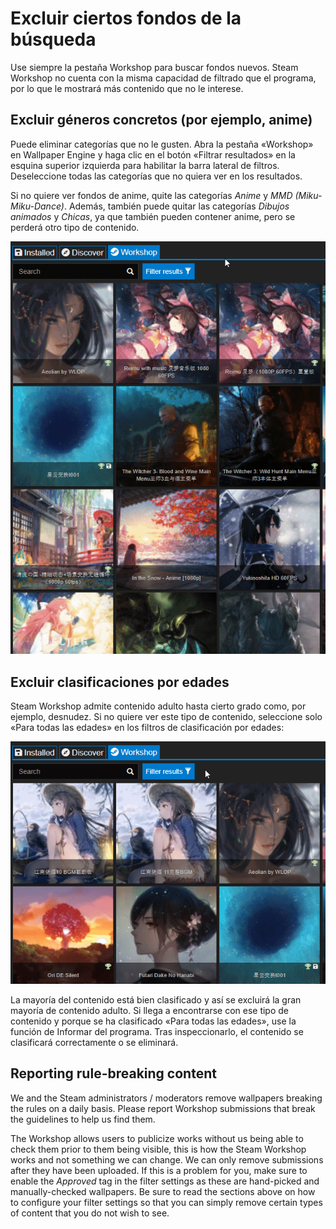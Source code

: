 # Excluir ciertos fondos de la búsqueda

Use siempre la pestaña Workshop para buscar fondos nuevos. Steam Workshop no cuenta con la misma capacidad de filtrado que el programa, por lo que le mostrará más contenido que no le interese.

## Excluir géneros concretos (por ejemplo, anime)

Puede eliminar categorías que no le gusten. Abra la pestaña «Workshop» en Wallpaper Engine y haga clic en el botón «Filtrar resultados» en la esquina superior izquierda para habilitar la barra lateral de filtros. Deseleccione todas las categorías que no quiera ver en los resultados.

Si no quiere ver fondos de anime, quite las categorías *Anime* y *MMD (Miku-Miku-Dance)*. Además, también puede quitar las categorías *Dibujos animados* y *Chicas*, ya que también pueden contener anime, pero se perderá otro tipo de contenido.

![Deselect all categories you do not like in the filter sidebar](./categories.gif)

## Excluir clasificaciones por edades

Steam Workshop admite contenido adulto hasta cierto grado como, por ejemplo, desnudez. Si no quiere ver este tipo de contenido, seleccione solo «Para todas las edades» en los filtros de clasificación por edades:

![Deslect the "Mature" and "Questionable" age rating in the filter sidebar](./ageratings.gif)

La mayoría del contenido está bien clasificado y así se excluirá la gran mayoría de contenido adulto. Si llega a encontrarse con ese tipo de contenido y porque se ha clasificado «Para todas las edades», use la función de Informar del programa. Tras inspeccionarlo, el contenido se clasificará correctamente o se eliminará.

## Reporting rule-breaking content

We and the Steam administrators / moderators remove wallpapers breaking the rules on a daily basis. Please report Workshop submissions that break the guidelines to help us find them.

The Workshop allows users to publicize works without us being able to check them prior to them being visible, this is how the Steam Workshop works and not something we can change. We can only remove submissions after they have been uploaded. If this is a problem for you, make sure to enable the *Approved* tag in the filter settings as these are hand-picked and manually-checked wallpapers. Be sure to read the sections above on how to configure your filter settings so that you can simply remove certain types of content that you do not wish to see.